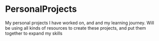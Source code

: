 # PersonalProjects
My personal projects I have worked on, and and my learning journey. Will be using all kinds of resources to create these projects, and put them together to expand my skills
